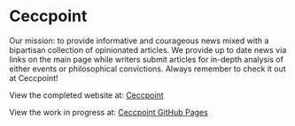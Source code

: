 # Ceccpoint

Our mission: to provide informative and courageous news mixed with a bipartisan collection of opinionated articles. We provide up to date news via links on the main page while writers submit articles for in-depth analysis of either events or philosophical convictions. Always remember to check it out at Ceccpoint!

View the completed website at:
[Ceccpoint](www.ceccpoint.com)

View the work in progress at:
[Ceccpoint GitHub Pages](http://ceccpoint2016.github.io/ceccpoint)
